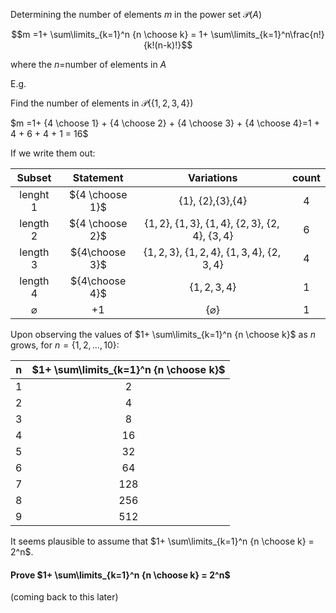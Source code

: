 Determining the number of elements $m$ in the power set $\mathscr{P}(A)$

$$m =1+ \sum\limits_{k=1}^n {n \choose k} = 1+ \sum\limits_{k=1}^n\frac{n!}{k!(n-k)!}$$

where the $n=$number of elements in $A$

E.g.

Find the number of elements in $\mathscr{P}(\{1,2,3,4\})$

$m =1+  {4 \choose 1} +  {4 \choose 2} + {4 \choose 3} + {4 \choose 4}=1 + 4 + 6 + 4 + 1 = 16$

If we write them out:

|    Subset     |    Statement    |                            Variations                            | count |
| :-----------: | :-------------: | :--------------------------------------------------------------: | :---: |
|   lenght 1    | ${4 \choose 1}$ |                 $\{1\}$, $\{2\}$,$\{3\}$,$\{4\}$                 |   4   |
|   length 2    | ${4 \choose 2}$ | $\{1,2\}$, $\{1,3\}$, $\{1,4\}$, $\{2,3\}$, $\{2,4\}$, $\{3,4\}$ |   6   |
|   length 3    | ${4\choose 3}$  |        $\{1,2,3\}$, $\{1,2,4\}$, $\{1,3,4\}$, $\{2,3,4\}$        |   4   |
|   length 4    | ${4\choose 4}$  |                          $\{1,2,3,4\}$                           |   1   |
| $\varnothing$ |       +1        |                        $\{\varnothing\}$                         |   1   |

Upon observing the values of $1+ \sum\limits_{k=1}^n {n \choose k}$ as $n$ grows, for $n=\{1,2,...,10\}$:

|  n  | $1+ \sum\limits_{k=1}^n {n \choose k}$ |
| :-: | :------------------------------------: |
|  1  |                   2                    |
|  2  |                   4                    |
|  3  |                   8                    |
|  4  |                   16                   |
|  5  |                   32                   |
|  6  |                   64                   |
|  7  |                  128                   |
|  8  |                  256                   |
|  9  |                  512                   |

It seems plausible to assume that $1+ \sum\limits_{k=1}^n {n \choose k} = 2^n$.

#### Prove $1+ \sum\limits_{k=1}^n {n \choose k} = 2^n$

(coming back to this later)

